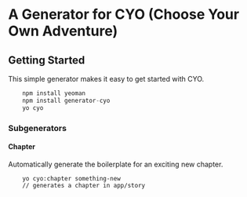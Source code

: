 # A Generator for CYO (Choose Your Own Adventure)

## Getting Started

This simple generator makes it easy to get started with CYO.


```javascript
	npm install yeoman
	npm install generator-cyo
	yo cyo   
```

### Subgenerators

#### Chapter
Automatically generate the boilerplate for an exciting new chapter.

```
	yo cyo:chapter something-new
	// generates a chapter in app/story
```